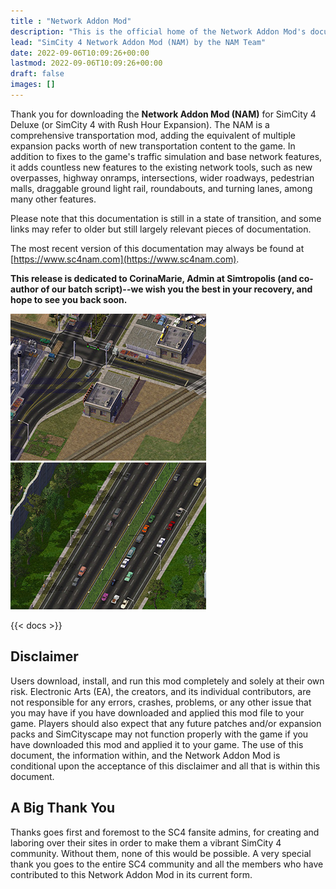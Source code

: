 ```yaml
---
title : "Network Addon Mod"
description: "This is the official home of the Network Addon Mod's documentation."
lead: "SimCity 4 Network Addon Mod (NAM) by the NAM Team"
date: 2022-09-06T10:09:26+00:00
lastmod: 2022-09-06T10:09:26+00:00
draft: false
images: []
---
```


Thank you for downloading the **Network Addon Mod (NAM)** for SimCity 4 Deluxe (or SimCity 4 with Rush Hour Expansion). The NAM is a comprehensive transportation mod, adding the equivalent of multiple expansion packs worth of new transportation content to the game. In addition to fixes to the game's traffic simulation and base network features, it adds countless new features to the existing network tools, such as new overpasses, highway onramps, intersections, wider roadways, pedestrian malls, draggable ground light rail, roundabouts, and turning lanes, among many other features.

Please note that this documentation is still in a state of transition, and some links may refer to older but still largely relevant pieces of documentation.

The most recent version of this documentation may always be found at [https://www.sc4nam.com](https://www.sc4nam.com).

**This release is dedicated to CorinaMarie, Admin at Simtropolis (and co-author of our batch script)--we wish you the best in your recovery, and hope to see you back soon.**

![](images/intro1.jpg)&nbsp;![](images/intro3.jpg)

{{< docs >}}

<h2>Disclaimer</h2>
Users download, install, and run this mod completely and solely at their own risk. Electronic Arts (EA), the creators, and its individual contributors, are not responsible for any errors, crashes, problems, or any other issue that you may have if you have downloaded and applied this mod file to your game. Players should also expect that any future patches and/or expansion packs and SimCityscape may not function properly with the game if you have downloaded this mod and applied it to your game. The use of this document, the information within, and the Network Addon Mod is conditional upon the acceptance of this disclaimer and all that is within this document.

<h2>A Big Thank You</h2>
Thanks goes first and foremost to the SC4 fansite admins, for creating and laboring over their sites in order to make them a vibrant SimCity 4 community. Without them, none of this would be possible. A very special thank you goes to the entire SC4 community and all the members who have contributed to this Network Addon Mod in its current form.

